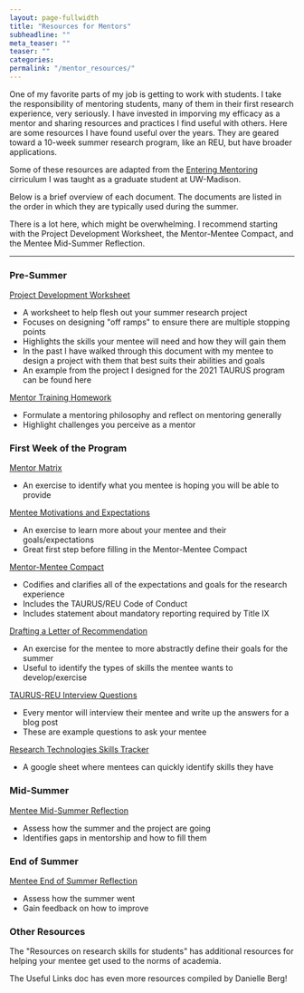 ```yaml
---
layout: page-fullwidth
title: "Resources for Mentors"
subheadline: ""
meta_teaser: ""
teaser: ""
categories:
permalink: "/mentor_resources/"
---
```


One of my favorite parts of my job is getting to work with students. I take the responsibility of mentoring students, many of them in their first research experience, very seriously. I have invested in imporving my efficacy as a mentor and sharing resources and practices I find useful with others. Here are some resources I have found useful over the years. They are geared toward a 10-week summer research program, like an REU, but have broader applications. 

Some of these resources are adapted from the <a href='https://cimerproject.org/entering-mentoring/'>Entering Mentoring</a> cirriculum I was taught as a graduate student at UW-Madison. 

Below is a brief overview of each document. The documents are listed in the order in which they are typically used during the summer. 

There is a lot here, which might be overwhelming. I recommend starting with the Project Development Worksheet, the Mentor-Mentee Compact, and the Mentee Mid-Summer Reflection.

<hr>

### Pre-Summer

<a href='' target='blank'>Project Development Worksheet</a>
<UL>
<LI>A worksheet to help flesh out your summer research project
<LI>Focuses on designing "off ramps" to ensure there are multiple stopping points
<LI>Highlights the skills your mentee will need and how they will gain them 
<LI>In the past I have walked through this document with my mentee to design a project with them that best suits their abilities and goals	
<LI>An example from the project I designed for the 2021 TAURUS program can be found here
</UL>

<a href='' target='blank'>Mentor Training Homework</a>
<UL>
<LI>Formulate a mentoring philosophy and reflect on mentoring generally 
<LI>Highlight challenges you perceive as a mentor
</UL>

### First Week of the Program

<a href='./local_files/MentoringMatrix.docx' target='blank'>Mentor Matrix</a>
<UL>
<LI>An exercise to identify what you mentee is hoping you will be able to provide
</UL>

<a href='' target='blank'>Mentee Motivations and Expectations</a>
<UL>
<LI>An exercise to learn more about your mentee and their goals/expectations
<LI>Great first step before filling in the Mentor-Mentee Compact
</UL>

<a href='' target='blank'>Mentor-Mentee Compact</a>
<UL>
<LI>Codifies and clarifies all of the expectations and goals for the research experience
<LI>Includes the TAURUS/REU Code of Conduct
<LI>Includes statement about mandatory reporting required by Title IX	
</UL>

<a href='' target='blank'>Drafting a Letter of Recommendation</a>
<UL>
<LI>An exercise for the mentee to more abstractly define their goals for the summer
<LI>Useful to identify the types of skills the mentee wants to develop/exercise
</UL>

<a href='' target='blank'>TAURUS-REU Interview Questions</a>
<UL>
<LI>Every mentor will interview their mentee and write up the answers for a blog post
<LI>These are example questions to ask your mentee
</UL>

<a href='' target='blank'>Research Technologies Skills Tracker</a>
<UL>
<LI>A google sheet where  mentees can quickly identify skills they have
</UL>

### Mid-Summer

<a href='' target='blank'>Mentee Mid-Summer Reflection</a>
<UL>
<LI>Assess how the summer and the project are going
<LI>Identifies gaps in mentorship and how to fill them
</UL>

### End of Summer

<a href='' target='blank'>Mentee End of Summer Reflection</a>
<UL>
<LI>Assess how the summer went
<LI>Gain feedback on how to improve
</UL>

### Other Resources

The "Resources on research skills for students" has additional resources for helping your mentee get used to the norms of academia. 

The Useful Links doc has even more resources compiled by Danielle Berg! 